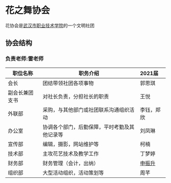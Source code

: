 # 花之舞协会
花协会是[武汉市职业技术学院](http://www.wtc.edu.cn)的一个文明社团
## 协会结构
### 负责老师:雷老师
| 职位名称| 职务介绍| 2021届 |
| ---- | --- | :---- |
| 会长|团结带领社团各项事物| 郭思琪|
| 副会长兼团支书|对社长负责，分担社长的职责|王悦 |
|外联部|采购，与其他部门或社团联系沟通组织活动|李钰，郑欣|
| 办公室|协调各个部门，后勤保障，平时考勤及其他记录等|刘凤琳|
|宣传部|编辑，摄影，网站维护等|柯楠|
| 技术部|主攻花艺技术及教学工作|丁梦婷|
| 财务部|财务管理（会计，出纳）|[申振升](http://520you.club)|
| 组织部|大型活动组织，活动策划等|周芊|
